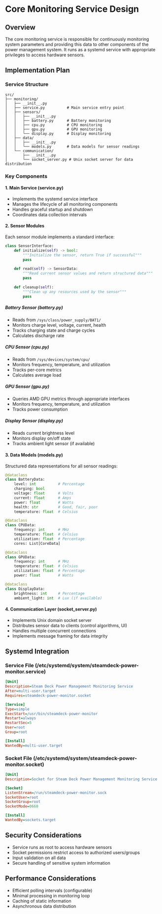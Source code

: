 # Core Monitoring Service Design

## Overview

The core monitoring service is responsible for continuously monitoring system parameters and providing this data to other components of the power management system. It runs as a systemd service with appropriate privileges to access hardware sensors.

## Implementation Plan

### Service Structure

```
src/
├── monitoring/
│   ├── __init__.py
│   ├── service.py          # Main service entry point
│   ├── sensors/
│   │   ├── __init__.py
│   │   ├── battery.py      # Battery monitoring
│   │   ├── cpu.py          # CPU monitoring
│   │   ├── gpu.py          # GPU monitoring
│   │   └── display.py      # Display monitoring
│   ├── data/
│   │   ├── __init__.py
│   │   └── models.py       # Data models for sensor readings
│   └── communication/
│       ├── __init__.py
│       └── socket_server.py # Unix socket server for data distribution
```

### Key Components

#### 1. Main Service (service.py)

- Implements the systemd service interface
- Manages the lifecycle of all monitoring components
- Handles graceful startup and shutdown
- Coordinates data collection intervals

#### 2. Sensor Modules

Each sensor module implements a standard interface:

```python
class SensorInterface:
    def initialize(self) -> bool:
        """Initialize the sensor, return True if successful"""
        pass
    
    def read(self) -> SensorData:
        """Read current sensor values and return structured data"""
        pass
    
    def cleanup(self):
        """Clean up any resources used by the sensor"""
        pass
```

##### Battery Sensor (battery.py)
- Reads from `/sys/class/power_supply/BAT1/`
- Monitors charge level, voltage, current, health
- Tracks charging state and charge cycles
- Calculates discharge rate

##### CPU Sensor (cpu.py)
- Reads from `/sys/devices/system/cpu/`
- Monitors frequency, temperature, and utilization
- Tracks per-core metrics
- Calculates average load

##### GPU Sensor (gpu.py)
- Queries AMD GPU metrics through appropriate interfaces
- Monitors frequency, temperature, and utilization
- Tracks power consumption

##### Display Sensor (display.py)
- Reads current brightness level
- Monitors display on/off state
- Tracks ambient light sensor (if available)

#### 3. Data Models (models.py)

Structured data representations for all sensor readings:

```python
@dataclass
class BatteryData:
    level: int          # Percentage
    charging: bool
    voltage: float      # Volts
    current: float      # Amps
    power: float        # Watts
    health: str         # Good, fair, poor
    temperature: float  # Celsius

@dataclass
class CPUData:
    frequency: int      # MHz
    temperature: float  # Celsius
    utilization: float  # Percentage
    cores: List[CoreData]

@dataclass
class GPUData:
    frequency: int      # MHz
    temperature: float  # Celsius
    utilization: float  # Percentage
    power: float        # Watts

@dataclass
class DisplayData:
    brightness: int     # Percentage
    ambient_light: int  # Lux (if available)
```

#### 4. Communication Layer (socket_server.py)

- Implements Unix domain socket server
- Distributes sensor data to clients (control algorithms, UI)
- Handles multiple concurrent connections
- Implements message framing for data integrity

## Systemd Integration

### Service File (/etc/systemd/system/steamdeck-power-monitor.service)

```ini
[Unit]
Description=Steam Deck Power Management Monitoring Service
After=multi-user.target
Requires=steamdeck-power-monitor.socket

[Service]
Type=simple
ExecStart=/usr/bin/steamdeck-power-monitor
Restart=always
RestartSec=5
User=root
Group=root

[Install]
WantedBy=multi-user.target
```

### Socket File (/etc/systemd/system/steamdeck-power-monitor.socket)

```ini
[Unit]
Description=Socket for Steam Deck Power Management Monitoring Service

[Socket]
ListenStream=/run/steamdeck-power-monitor.sock
SocketUser=root
SocketGroup=root
SocketMode=0660

[Install]
WantedBy=sockets.target
```

## Security Considerations

- Service runs as root to access hardware sensors
- Socket permissions restrict access to authorized users/groups
- Input validation on all data
- Secure handling of sensitive system information

## Performance Considerations

- Efficient polling intervals (configurable)
- Minimal processing in monitoring loop
- Caching of static information
- Asynchronous data distribution